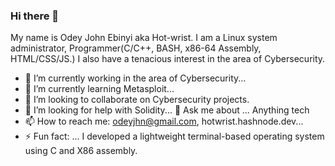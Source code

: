 ### Hi there 👋
My name is Odey John Ebinyi aka Hot-wrist. I am a Linux system administrator,
Programmer(C/C++, BASH, x86-64 Assembly, HTML/CSS/JS.) I also have a tenacious interest
in the area of Cybersecurity.


- 🔭 I’m currently working in the area of Cybersecurity...
- 🌱 I’m currently learning Metasploit...
- 👯 I’m looking to collaborate on Cybersecurity projects.
- 🤔 I’m looking for help with Solidity...
 💬 Ask me about ... Anything tech
- 📫 How to reach me: odeyjhn@gmail.com, hotwrist.hashnode.dev...
- ⚡ Fun fact: ... I developed a lightweight terminal-based operating system using C and X86 assembly.


